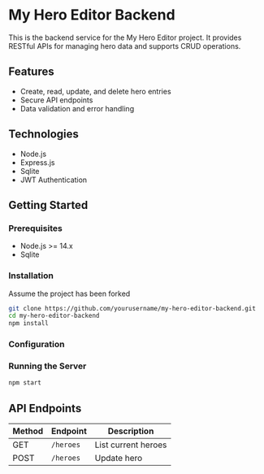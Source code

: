 # My Hero Editor Backend

This is the backend service for the My Hero Editor project. It provides RESTful APIs for managing hero data and supports CRUD operations.

## Features

- Create, read, update, and delete hero entries
- Secure API endpoints
- Data validation and error handling

## Technologies

- Node.js
- Express.js
- Sqlite
- JWT Authentication

## Getting Started

### Prerequisites

- Node.js >= 14.x
- Sqlite

### Installation
Assume the project has been forked 
```bash
git clone https://github.com/yourusername/my-hero-editor-backend.git
cd my-hero-editor-backend
npm install
```


### Configuration



### Running the Server

```bash
npm start
```

## API Endpoints

| Method | Endpoint         | Description           |
|--------|------------------|----------------------|
| GET    | `/heroes`        | List current heroes      |
| POST   | `/heroes`        | Update hero    |

